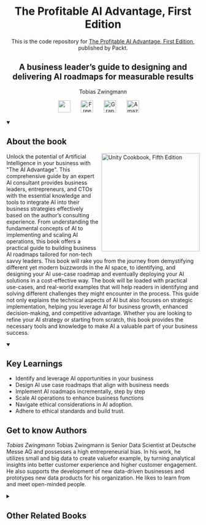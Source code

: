 <h1 align="center">
The Profitable AI Advantage, First Edition</h1>
<p align="center">This is the code repository for <a href ="https://www.packtpub.com/en-us/product/the-ai-advantage-9781836205883"> The Profitable AI Advantage, First Edition</a>, published by Packt.
</p>

<h2 align="center">
A business leader’s guide to designing and delivering AI roadmaps for measurable results</h2>
<p align="center">
Tobias Zwingmann</p>

<p align="center">
   <a href="https://packt.link/I1tSU" alt="Discord" title="Learn more on the Discord server"><img width="32px" src="https://cliply.co/wp-content/uploads/2021/08/372108630_DISCORD_LOGO_400.gif"/></a>
  &#8287;&#8287;&#8287;&#8287;&#8287;
  <a href="https://packt.link/free-ebook/9781836205890"><img width="32px" alt="Free PDF" title="Free PDF" src="https://cdn-icons-png.flaticon.com/512/4726/4726010.png"/></a>
 &#8287;&#8287;&#8287;&#8287;&#8287;
  <a href="https://packt.link/gbp/9781836205890"><img width="32px" alt="Graphic Bundle" title="Graphic Bundle" src="https://cdn-icons-png.flaticon.com/512/2659/2659360.png"/></a>
  &#8287;&#8287;&#8287;&#8287;&#8287;
   <a href="https://www.amazon.com/AI-Advantage-Business-Building-Executing-ebook/dp/B0DM2HBNMY/ref=sr_1_1?sr=8-1"><img width="32px" alt="Amazon" title="Get your copy" src="https://cdn-icons-png.flaticon.com/512/15466/15466027.png"/></a>
  &#8287;&#8287;&#8287;&#8287;&#8287;
</p>
<details open>
  <summary><h2>About the book</summary>
<a href="https://www.packtpub.com/product/unity-cookbook-fifth-edition/9781805123026">
<img src="https://content.packt.com/B31200/cover_image_small.jpg" alt="Unity Cookbook, Fifth Edition" height="256px" align="right">
</a>

Unlock the potential of Artificial Intelligence in your business with "The AI Advantage". This comprehensive guide by an expert AI consultant provides business leaders, entrepreneurs, and CTOs with the essential knowledge and tools to integrate AI into their business strategies effectively based on the author’s consulting experience. From understanding the fundamental concepts of AI to implementing and scaling AI operations, this book offers a practical guide to building business AI roadmaps tailored for non-tech savvy leaders.
This book will rake you from the journey from demystifying different yet modern buzzwords in the AI space, to identifying, and designing your AI use-case roadmap and eventually deploying your AI solutions in a cost-effective way. The book will be loaded with practical use-cases, and real-world examples that will help readers in identifying and solving different challenges they might encounter in the process.
This guide not only explains the technical aspects of AI but also focuses on strategic implementation, helping you leverage AI for business growth, enhanced decision-making, and competitive advantage. Whether you are looking to refine your AI strategy or starting from scratch, this book provides the necessary tools and knowledge to make AI a valuable part of your business success.
</details>
<details open>
  <summary><h2>Key Learnings</summary>
<ul>

<li>Identify and leverage AI opportunities in your business</li>

<li>Design AI use case roadmaps that align with business needs</li>

<li>Implement AI roadmaps incrementally, step by step</li>

<li>Scale AI operations to enhance business functions</li>

<li>Navigate ethical considerations in AI adoption.</li>

<li>Adhere to ethical standards and build trust.</li>

</ul>

  </details>


  <summary><h2>Get to know Authors</h2></summary>

_Tobias Zwingmann_ Tobias Zwingmann is Senior Data Scientist at Deutsche Messe AG and possesses a high entrepreneurial bias. In his work, he utilizes small and big data to create valuefor example, by turning analytical insights into better customer experience and higher customer engagement. He also supports the development of new data-driven businesses and prototypes new data products for his organization. He likes to learn from and meet open-minded people.



</details>
<details>
  <summary><h2>Other Related Books</h2></summary>
<ul>

  <li><a href="https://www.packtpub.com/en-us/product/the-chief-ai-officers-handbook-first-edition/9781836200857">The Chief AI Officer's Handbook, First Edition</a></li>

  <li><a href="https://www.packtpub.com/en-us/product/building-agentic-ai-systems-first-edition/9781803238753">Building Agentic AI Systems, First Edition</a></li>

</ul>

</details>
